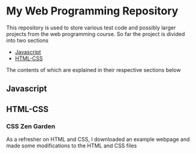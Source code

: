 # My Web Programming Repository 
This repository is used to store various test code and possibly larger projects from the web programming course. So far the project is divided into two sections 
* [Javascript](#javascript)
* [HTML-CSS](#html-css)

The contents of which are explained in their respective sections below 

## Javascript 

## HTML-CSS
### CSS Zen Garden 
As a refresher on HTML and CSS, I downloaded an example webpage and made some modifications to the HTML and CSS files 




